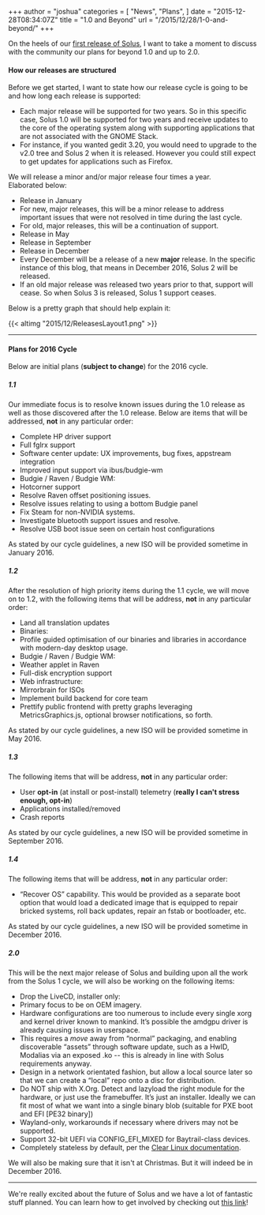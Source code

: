 +++
author = "joshua"
categories = [
"News",
"Plans",
]
date =  "2015-12-28T08:34:07Z"
title = "1.0 and Beyond"
url = "/2015/12/28/1-0-and-beyond/"
+++ 

On the heels of our [first release of Solus](https://solus-project.com/2015/12/27/solus-1-0-released/), I want to take a moment to discuss with the community our plans for beyond 1.0 and up to 2.0. 

#### How our releases are structured

Before we get started, I want to state how our release cycle is going to be and how long each release is supported:

- Each major release will be supported for two years. So in this specific case, Solus 1.0 will be supported for two years and receive updates to the core of the operating system along with supporting applications that are not associated with the GNOME Stack. 
- For instance, if you wanted gedit 3.20, you would need to upgrade to the v2.0 tree and Solus 2 when it is released. However you could still expect to get updates for applications such as Firefox.

We will release a minor and/or major release four times a year. Elaborated below: 
- Release in January 
- For new, major releases, this will be a minor release to address important issues that were not resolved in time during the last cycle.
- For old, major releases, this will be a continuation of support.
- Release in May
- Release in September
- Release in December 
- Every December will be a release of a new **major** release. In the specific instance of this blog, that means in December 2016, Solus 2 will be released.
- If an old major release was released two years prior to that, support will cease. So when Solus 3 is released, Solus 1 support ceases.

Below is a pretty graph that should help explain it:

{{< altimg "2015/12/ReleasesLayout1.png" >}}

---

#### Plans for 2016 Cycle

Below are initial plans (**subject to change**) for the 2016 cycle.

##### 1.1

Our immediate focus is to resolve known issues during the 1.0 release as well as those discovered after the 1.0 release. Below are items that will be addressed, **not** in any particular order:

- Complete HP driver support
- Full fglrx support
- Software center update: UX improvements, bug fixes, appstream integration
- Improved input support via ibus/budgie-wm
- Budgie / Raven / Budgie WM: 
- Hotcorner support
- Resolve Raven offset positioning issues.
- Resolve issues relating to using a bottom Budgie panel
- Fix Steam for non-NVIDIA systems.
- Investigate bluetooth support issues and resolve.
- Resolve USB boot issue seen on certain host configurations

As stated by our cycle guidelines, a new ISO will be provided sometime in January 2016.

##### 1.2

After the resolution of high priority items during the 1.1 cycle, we will move on to 1.2, with the following items that will be address, **not** in any particular order:

- Land all translation updates       
- Binaries: 
 - Profile guided optimisation of our binaries and libraries in accordance with modern-day desktop usage.
- Budgie / Raven / Budgie WM: 
 - Weather applet in Raven
- Full-disk encryption support
- Web infrastructure: 
 - Mirrorbrain for ISOs
 - Implement build backend for core team
 - Prettify public frontend with pretty graphs leveraging MetricsGraphics.js, optional browser notifications, so forth.

As stated by our cycle guidelines, a new ISO will be provided sometime in May 2016.

##### 1.3

The following items that will be address, **not** in any particular order:

- User **opt-in** (at install or post-install) telemetry (**really I can't stress enough, opt-in**) 
- Applications installed/removed
- Crash reports

As stated by our cycle guidelines, a new ISO will be provided sometime in September 2016.

##### 1.4

The following items that will be address, **not** in any particular order:

- “Recover OS” capability. This would be provided as a separate boot option that would load a dedicated image that is equipped to repair bricked systems, roll back updates, repair an fstab or bootloader, etc.

As stated by our cycle guidelines, a new ISO will be provided sometime in December 2016.

##### 2.0

This will be the next major release of Solus and building upon all the work from the Solus 1 cycle, we will also be working on the following items:

- Drop the LiveCD, installer only: 
- Primary focus to be on OEM imagery.
- Hardware configurations are too numerous to include every single xorg and kernel driver known to mankind. It’s possible the amdgpu driver is already causing issues in userspace.
 - This requires a *move* away from “normal” packaging, and enabling discoverable “assets” through software update, such as a HwID, Modalias via an exposed .ko -- this is already in line with Solus requirements anyway.
 - Design in a network orientated fashion, but allow a local source later so that we can create a “local” repo onto a disc for distribution.
- Do NOT ship with X.Org. Detect and lazyload the right module for the hardware, or just use the framebuffer. It’s just an installer. Ideally we can fit most of what we want into a single binary blob (suitable for PXE boot and EFI [PE32 binary])
 - Wayland-only, workarounds if necessary where drivers may not be supported.      
- Support 32-bit UEFI via CONFIG_EFI_MIXED for Baytrail-class devices.
- Completely stateless by default, per the [Clear Linux documentation](https://clearlinux.org/features/stateless).

We will also be making sure that it isn't at Christmas. But it will indeed be in December 2016.

---

We're really excited about the future of Solus and we have a lot of fantastic stuff planned. You can learn how to get involved by checking out [this link](https://wiki.solus-project.com/Getting_Involved)!